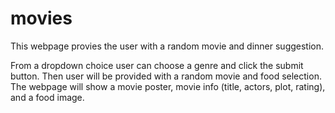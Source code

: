 # movies
This webpage provies the user with a random movie and dinner suggestion.

From a dropdown choice user can choose a genre and click the submit button. Then user will be provided with a random movie and food selection. The webpage will show a movie poster, movie info (title, actors, plot, rating), and a food image.

